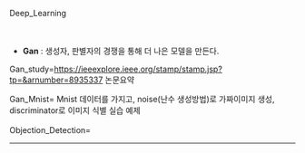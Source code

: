 Deep_Learning  
<br>
<br>
- __Gan__  : 생성자, 판별자의 경쟁을 통해 더 나은 모델을 만든다. 

Gan_study=https://ieeexplore.ieee.org/stamp/stamp.jsp?tp=&arnumber=8935337 논문요약
<br>

Gan_Mnist= Mnist 데이터를 가지고, noise(난수 생성방법)로 가짜이미지 생성, discriminator로 이미지 식별 실습 예제  
<br>
Objection_Detection= 

--------------------------------------------------

